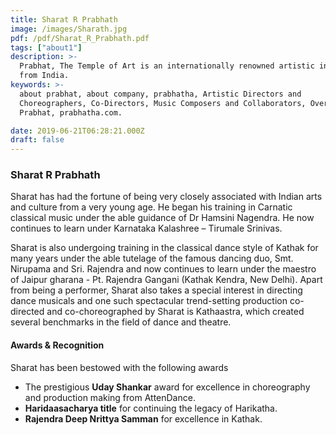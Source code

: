 ```yaml
---
title: Sharat R Prabhath
image: /images/Sharath.jpg
pdf: /pdf/Sharat_R_Prabhath.pdf
tags: ["about1"]
description: >-
  Prabhat, The Temple of Art is an internationally renowned artistic institution
  from India.
keywords: >-
  about prabhat, about company, prabhatha, Artistic Directors and
  Choreographers, Co-Directors, Music Composers and Collaborators, Overview-
  Prabhat, prabhatha.com.

date: 2019-06-21T06:28:21.000Z
draft: false
---
```


### Sharat R Prabhath

Sharat has had the fortune of being very closely associated with Indian arts and culture from a very young age. He began his training in Carnatic classical music under the able guidance of Dr Hamsini Nagendra. He now continues to learn under Karnataka Kalashree – Tirumale Srinivas.

Sharat is also undergoing training in the classical dance style of Kathak for many years under the able tutelage of the famous dancing duo, Smt. Nirupama and Sri. Rajendra and now continues to learn under the maestro of Jaipur gharana - Pt. Rajendra Gangani (Kathak Kendra, New Delhi). Apart from being a performer, Sharat also takes a special interest in directing dance musicals and one such spectacular trend-setting production co-directed and co-choreographed by Sharat is Kathaastra, which created several benchmarks in the field of dance and theatre.

#### Awards & Recognition

Sharat has been bestowed with the following awards

- The prestigious **Uday Shankar** award for excellence in choreography and production making from AttenDance.
- **Haridaasacharya title** for continuing the legacy of Harikatha.
- **Rajendra Deep Nrittya Samman** for excellence in Kathak.
